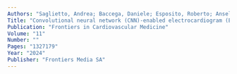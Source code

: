 ```yaml
---
Authors: "Saglietto, Andrea; Baccega, Daniele; Esposito, Roberto; Anselmino, Matteo; Dusi, Veronica; Fiandrotti, Attilio; De Ferrari, Gaetano Maria;"
Title: "Convolutional neural network (CNN)-enabled electrocardiogram (ECG) analysis: a comparison between standard twelve-lead and single-lead setups"
Publication: "Frontiers in Cardiovascular Medicine"
Volume: "11"
Number: ""
Pages: "1327179"
Year: "2024"
Publisher: "Frontiers Media SA"
---
```

